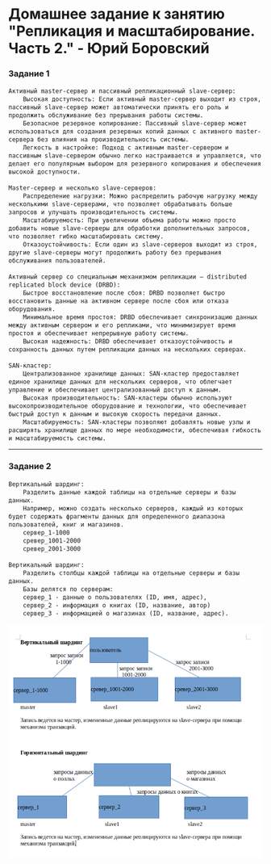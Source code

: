 # Домашнее задание к занятию "Репликация и масштабирование. Часть 2." - Юрий Боровский


### Задание 1
    Активный master-сервер и пассивный репликационный slave-сервер:
        Высокая доступность: Если активный master-сервер выходит из строя, пассивный slave-сервер может автоматически принять его роль и продолжить обслуживание без прерывания работы системы.
        Безопасное резервное копирование: Пассивный slave-сервер может использоваться для создания резервных копий данных с активного master-сервера без влияния на производительность системы.
        Легкость в настройке: Подход с активным master-сервером и пассивным slave-сервером обычно легко настраивается и управляется, что делает его популярным выбором для резервного копирования и обеспечения высокой доступности.

    Master-сервер и несколько slave-серверов:
        Распределение нагрузки: Можно распределить рабочую нагрузку между несколькими slave-серверами, что позволяет обрабатывать больше запросов и улучшать производительность системы.
        Масштабируемость: При увеличении объема работы можно просто добавить новые slave-серверы для обработки дополнительных запросов, что позволяет гибко масштабировать систему.
        Отказоустойчивость: Если один из slave-серверов выходит из строя, другие slave-серверы могут продолжить работу без прерывания обслуживания пользователей.

    Активный сервер со специальным механизмом репликации — distributed replicated block device (DRBD):
        Быстрое восстановление после сбоя: DRBD позволяет быстро восстановить данные на активном сервере после сбоя или отказа оборудования.
        Минимальное время простоя: DRBD обеспечивает синхронизацию данных между активным сервером и его репликами, что минимизирует время простоя и обеспечивает непрерывную работу системы.
        Высокая надежность: DRBD обеспечивает отказоустойчивость и сохранность данных путем репликации данных на нескольких серверах.

    SAN-кластер:
        Централизованное хранилище данных: SAN-кластер предоставляет единое хранилище данных для нескольких серверов, что облегчает управление и обеспечивает централизованный доступ к данным.
        Высокая производительность: SAN-кластеры обычно используют высокопроизводительное оборудование и технологии, что обеспечивает быстрый доступ к данным и высокую скорость передачи данных.
        Масштабируемость: SAN-кластеры позволяют добавлять новые узлы и расширять хранилище данных по мере необходимости, обеспечивая гибкость и масштабируемость системы.

---

### Задание 2

    Вертикальный шардинг:
        Разделить данные каждой таблицы на отдельные серверы и базы данных.
        Например, можно создать несколько серверов, каждый из которых будет содержать фрагменты данных для определенного диапазона пользователей, книг и магазинов.
        сервер_1-1000
        сревер_1001-2000
        сревер_2001-3000

    Вертикальный шардинг:
        Разделить столбцы каждой таблицы на отдельные серверы и базы данных.
        Базы делятся по серверам:
        сервер_1 - данные о пользователях (ID, имя, адрес), 
        сервер_2 - информация о книгах (ID, название, автор) 
        сервер_3 - информацией о магазинах (ID, название, адрес).
        
        
 ![](https://github.com/Santa-was-a-skinhead/databases-and-cyber-security/blob/main/img/%D0%A1%D0%BD%D0%B8%D0%BC%D0%BE%D0%BA%20%D1%8D%D0%BA%D1%80%D0%B0%D0%BD%D0%B0%20%D0%BE%D1%82%202023-06-06%2018-11-34.png)
        
